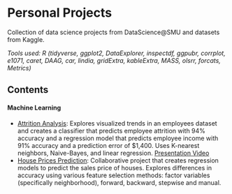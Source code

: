 # Personal Projects
Collection of data science projects from DataScience@SMU and datasets from Kaggle.

*Tools used: R (tidyverse, ggplot2, DataExplorer, inspectdf, ggpubr, corrplot, e1071, caret, DAAG, car, lindia, gridExtra, kableExtra, MASS, olsrr, forcats, Metrics)*

## Contents

#### Machine Learning
+ [Attrition Analysis](https://github.com/duynlq/Personal-Projects/blob/main/employee_attrition_analysis/Attritrion-Analysis.pdf): Explores visualized trends in an employees dataset and creates a classifier that predicts employee attrition with 94% accuracy and a regression model that predicts employee income with 91% accuracy and a prediction error of $1,400. Uses K-nearest neighbors, Naive-Bayes, and linear regression. [Presentation Video](https://youtu.be/uuPV2oC6M5s)
+ [House Prices Prediction](https://github.com/duynlq/Personal-Projects/blob/main/house_prices_prediction/Group3_Duy_Leonardo_Jordan_HousePricesProject.pdf): Collaborative project that creates regression models to predict the sales price of houses. Explores differences in accuracy using various feature selection methods: factor variables (specifically neighborhood), forward, backward, stepwise and manual.

